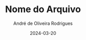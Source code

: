 ---
title: Nome do Arquivo
description: Descrição breve
author: André de Oliveira Rodrigues
date: 2024-03-20
category: Volume I - Fundamentos
version: 1.0
---